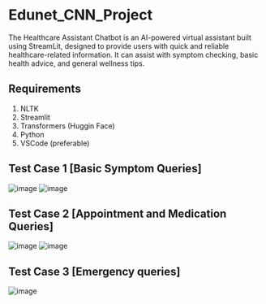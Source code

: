 # Edunet_CNN_Project
The Healthcare Assistant Chatbot is an AI-powered virtual assistant built using StreamLit, designed to provide users with quick and reliable healthcare-related information. It can assist with symptom checking, basic health advice, and general wellness tips. 

## Requirements
1. NLTK
2. Streamlit
3. Transformers (Huggin Face)
4. Python
5. VSCode (preferable)
   
## Test Case 1 [Basic Symptom Queries]
  ![image](https://github.com/user-attachments/assets/bf73e6f8-24a3-4dfc-a53e-f8d2ae216833)
  ![image](https://github.com/user-attachments/assets/b298fbd2-0bdb-4986-9ab0-3cbd1e9503c8)

## Test Case 2 [Appointment and Medication Queries]
  ![image](https://github.com/user-attachments/assets/6c8e985f-8e48-41df-b6cc-0e9be931e5dd)
  ![image](https://github.com/user-attachments/assets/1efb9e08-f1b1-4986-b225-466af2f4fe12)

## Test Case 3 [Emergency queries]
  ![image](https://github.com/user-attachments/assets/56618a6b-6d16-40d4-b8e7-7e2c1676f642)


  
  
